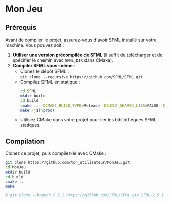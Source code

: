 # Mon Jeu

## Prérequis

Avant de compiler le projet, assurez-vous d'avoir SFML installé sur votre machine. Vous pouvez soit :

<!-- git clone --branch 2.5.1 https://github.com/SFML/SFML.git SFML-2.5.1
cd SFML-2.5.1
 -->
1. **Utiliser une version précompilée de SFML** (il suffit de télécharger et de spécifier le chemin avec `SFML_DIR` dans CMake).
2. **Compiler SFML vous-même** :
   - Clonez le dépôt SFML :  
     `git clone --recursive https://github.com/SFML/SFML.git`
   - Compilez SFML en statique :
     ```bash
     cd SFML
     mkdir build
     cd build
     cmake .. -DCMAKE_BUILD_TYPE=Release -DBUILD_SHARED_LIBS=FALSE -DSFML_DIR=/chemin/vers/SMFL ou export
     make -j$(nproc)
     ```
   - Utilisez CMake dans votre projet pour lier les bibliothèques SFML statiques.

## Compilation

Clonez ce projet, puis compilez-le avec CMake :
```bash
git clone https://github.com/ton_utilisateur/MonJeu.git
cd MonJeu
mkdir build
cd build
cmake ..
make

# git clone --branch 2.5.1 https://github.com/SFML/SFML.git SFML-2.5.1
